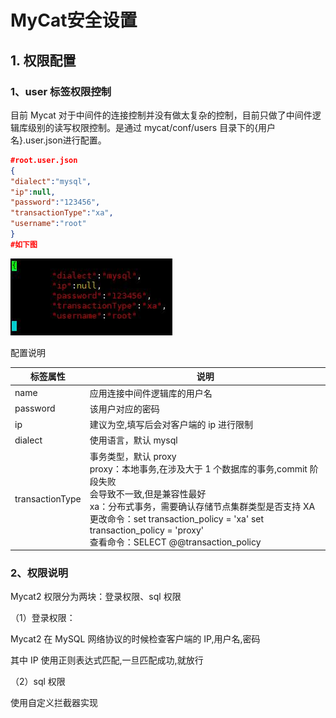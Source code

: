 # MyCat安全设置

## 1. 权限配置  

### 1、user 标签权限控制  

目前 Mycat 对于中间件的连接控制并没有做太复杂的控制，目前只做了中间件逻辑库级别的读写权限控制。是通过 mycat/conf/users 目录下的{用户名}.user.json进行配置。  

```json
#root.user.json
{
"dialect":"mysql",
"ip":null,
"password":"123456",
"transactionType":"xa",
"username":"root"
} 
#如下图
```

![image-20220616192723113](images/image-20220616192723113.png)

配置说明  

| 标签属性        | 说明                                                         |
| --------------- | ------------------------------------------------------------ |
| name            | 应用连接中间件逻辑库的用户名                                 |
| password        | 该用户对应的密码                                             |
| ip              | 建议为空,填写后会对客户端的 ip 进行限制                      |
| dialect         | 使用语言，默认 mysql                                         |
| transactionType | 事务类型，默认 proxy <br>proxy：本地事务,在涉及大于 1 个数据库的事务,commit 阶段失败<br>会导致不一致,但是兼容性最好<br> xa：分布式事务，需要确认存储节点集群类型是否支持 XA <br>更改命令：set transaction_policy = 'xa' set transaction_policy = 'proxy' <br>查看命令：SELECT @@transaction_policy |

### 2、权限说明

Mycat2 权限分为两块：登录权限、sql 权限

（1）登录权限：

Mycat2 在 MySQL 网络协议的时候检查客户端的 IP,用户名,密码

其中 IP 使用正则表达式匹配,一旦匹配成功,就放行

（2）sql 权限

使用自定义拦截器实现  